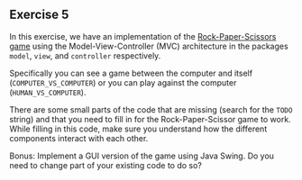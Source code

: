## Exercise 5

In this exercise, we have an implementation of the [Rock-Paper-Scissors game](https://en.wikipedia.org/wiki/Rock%E2%80%93paper%E2%80%93scissors) using the Model-View-Controller (MVC) architecture in the packages `model`, `view`, and `controller` respectively.

Specifically you can see a game between the computer and itself (`COMPUTER_VS_COMPUTER`) or you can play against
the computer (`HUMAN_VS_COMPUTER`). 

There are some small parts of the code that are missing (search for the `TODO` string) and that you need to fill in for the Rock-Paper-Scissor game to work. While filling in this code, make sure you understand how the different components interact with each other.

Bonus: Implement a GUI version of the game using Java Swing. Do you need to change part of your existing code to do so?